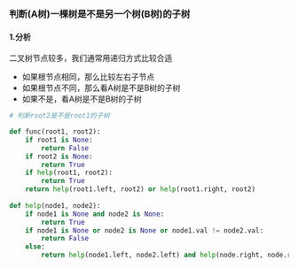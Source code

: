 ### 判断(A树)一棵树是不是另一个树(B树)的子树



#### 1.分析

二叉树节点较多，我们通常用递归方式比较合适

- 如果根节点相同，那么比较左右子节点
- 如果根节点不同，那么看A树是不是B树的子树
- 如果不是，看A树是不是B树的子树



```python
# 判断root2是不是root1的子树

def func(root1, root2):
    if root1 is None:
        return False
    if root2 is None:
        return True
    if help(root1, root2):
        return True
    return help(root1.left, root2) or help(root1.right, root2)
    
def help(node1, node2):
    if node1 is None and node2 is None:
        return True
    if node1 is None or node2 is None or node1.val != node2.val:
        return False
    else:
        return help(node1.left, node2.left) and help(node.right, node.right)

```

